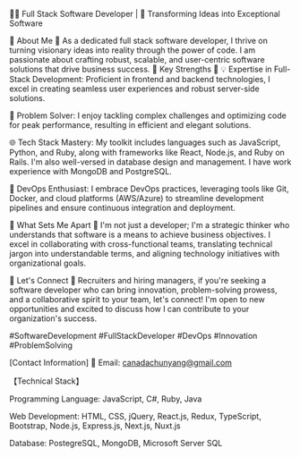 👨‍💻 Full Stack Software Developer | 🌟 Transforming Ideas into Exceptional Software

🔹 About Me 🔹
As a dedicated full stack software developer, I thrive on turning visionary ideas into reality through the power of code. I am passionate about crafting robust, scalable, and user-centric software solutions that drive business success.
🔹 Key Strengths 🔹
💡 Expertise in Full-Stack Development: Proficient in frontend and backend technologies, I excel in creating seamless user experiences and robust server-side solutions.

🚀 Problem Solver: I enjoy tackling complex challenges and optimizing code for peak performance, resulting in efficient and elegant solutions.

🌐 Tech Stack Mastery: My toolkit includes languages such as JavaScript, Python, and Ruby, along with frameworks like React, Node.js, and Ruby on Rails. I'm also well-versed in database design and management. I have work experience with MongoDB and PostgreSQL.

🧰 DevOps Enthusiast: I embrace DevOps practices, leveraging tools like Git, Docker, and cloud platforms (AWS/Azure) to streamline development pipelines and ensure continuous integration and deployment.

🌟 What Sets Me Apart 🌟
I'm not just a developer; I'm a strategic thinker who understands that software is a means to achieve business objectives. I excel in collaborating with cross-functional teams, translating technical jargon into understandable terms, and aligning technology initiatives with organizational goals.

💬 Let's Connect 💬
Recruiters and hiring managers, if you're seeking a software developer who can bring innovation, problem-solving prowess, and a collaborative spirit to your team, let's connect! I'm open to new opportunities and excited to discuss how I can contribute to your organization's success.

#SoftwareDevelopment #FullStackDeveloper #DevOps #Innovation #ProblemSolving

[Contact Information]
📧 Email: canadachunyang@gmail.com

【Technical Stack】

Programming Language: JavaScript, C#, Ruby, Java

Web Development: HTML, CSS, jQuery, React.js, Redux, TypeScript, Bootstrap, Node.js, Express.js, Next.js, Nuxt.js

Database: PostegreSQL, MongoDB, Microsoft Server SQL
